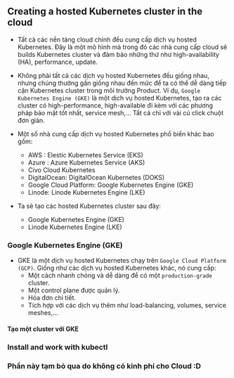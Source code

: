 ## Creating a hosted Kubernetes cluster in the cloud

- Tất cả các nền tảng cloud chính đều cung cấp dịch vụ hosted Kubernetes. Đây là một mô hình mà trong đó các nhà cung cấp cloud sẽ builds Kubernetes cluster và đảm bảo những thứ như high-availability (HA), performance, update.
- Không phải tất cả các dịch vụ hosted Kubernetes đều giống nhau, nhưng chúng thường gần giống nhau đến mức để ta có thể dễ dàng tiếp cận Kubernetes cluster trong môi trường Product. Ví dụ, `Google Kubernetes Engine (GKE)` là một dịch vụ hosted Kubernetes, tạo ra các cluster có high-performance, high-available đi kèm với các phương pháp bảo mật tốt nhất, service mesh,... Tất cả chỉ với vài cú click chuột đơn giản.
- Một số nhà cung cấp dịch vụ hosted Kubernetes phổ biến khác bao gồm:
    - AWS : Elestic Kubernetes Service (EKS)
    - Azure : Azure Kubernetes Service (AKS)
    - Civo Cloud Kubernetes
    - DigitalOcean: DigitalOcean Kubernetes (DOKS)
    - Google Cloud Platform: Google Kubernetes Engine (GKE)
    - Linode: Linode Kubernetes Engine (LKE)

- Ta sẽ tạo các hosted Kubernetes cluster sau đây:
    - Google Kubernetes Engine (GKE)
    - Linode Kubernetes Engine (LKE)

### Google Kubernetes Engine (GKE)

- GKE là một dịch vụ hosted Kubernetes chạy trên `Google Cloud Platform (GCP)`. Giống như các dịch vụ hosted Kubernetes khác, nó cung cấp:
    - Một cách nhanh chóng và dễ dàng để có một `production-grade` cluster.
    - Một control plane được quản lý.
    - Hóa đơn chi tiết.
    - Tích hợp với các dịch vụ thêm như load-balancing, volumes, service meshes,...

#### Tạo một cluster với GKE
### Install and work with kubectl

### Phần này tạm bỏ qua do không có kinh phí cho Cloud :D